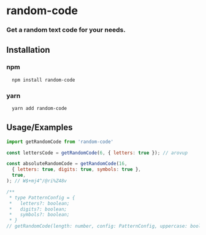 
# random-code

### Get a random text code for your needs.




## Installation

### npm
```bash
  npm install random-code
```
### yarn
```bash
  yarn add random-code
```
    
## Usage/Examples

```javascript
import getRandomCode from 'random-code'

const lettersCode = getRandomCode(6, { letters: true }); // arovup

const absoluteRandomCode = getRandomCode(16,
  { letters: true, digits: true, symbols: true },
  true,
); // W$+mj4^/@ri%Z48v

/** 
 * type PatternConfig = {
 *   letters?: boolean;
 *   digits?: boolean;
 *   symbols?: boolean;
 * }
// getRandomCode(length: number, config: PatternConfig, uppercase: boolean)
```

